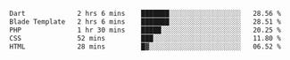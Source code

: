 <!--START_SECTION:waka-->

```txt
Dart             2 hrs 6 mins    ███████░░░░░░░░░░░░░░░░░░   28.56 %
Blade Template   2 hrs 6 mins    ███████░░░░░░░░░░░░░░░░░░   28.51 %
PHP              1 hr 30 mins    █████░░░░░░░░░░░░░░░░░░░░   20.25 %
CSS              52 mins         ███░░░░░░░░░░░░░░░░░░░░░░   11.80 %
HTML             28 mins         █▓░░░░░░░░░░░░░░░░░░░░░░░   06.52 %
```

<!--END_SECTION:waka-->
